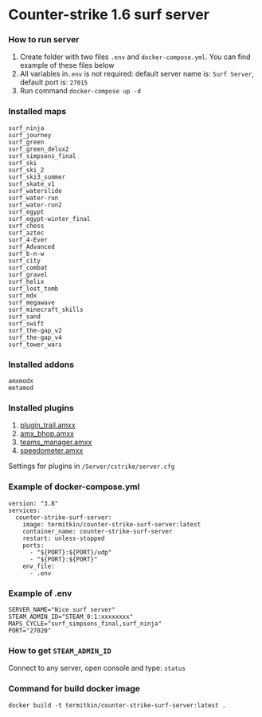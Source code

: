 # Counter-strike 1.6 surf server

### How to run server

1. Create folder with two files ```.env``` and ```docker-compose.yml```. You can find example of these files below
2. All variables in```.env``` is not required: default server name is: ```Surf Server```, default port is: ```27015```
3. Run command ```docker-compose up -d```

### Installed maps

```shell
surf_ninja
surf_journey
surf_green
surf_green_delux2
surf_simpsons_final
surf_ski
surf_ski_2
surf_ski3_summer
surf_skate_v1
surf_waterslide
surf_water-run
surf_water-run2
surf_egypt
surf_egypt-winter_final
surf_chess
surf_aztec
surf_4-Ever
surf_Advanced
surf_b-n-w
surf_city
surf_combat
surf_gravel
surf_helix
surf_lost_tomb
surf_mdx
surf_megawave
surf_minecraft_skills
surf_sand
surf_swift
surf_the-gap_v2
surf_the-gap_v4
surf_tower_wars
```

### Installed addons

```
amxmodx
metamod
```

### Installed plugins


1. [plugin_trail.amxx](https://forums.alliedmods.net/showthread.php?t=19328)
2. [amx_bhop.amxx](https://forums.alliedmods.net/showthread.php?t=69840)
3. [teams_manager.amxx](https://forums.alliedmods.net/showthread.php?p=1643945)
4. [speedometer.amxx](https://forums.alliedmods.net/showthread.php?p=702520)

Settings for plugins in ```/Server/cstrike/server.cfg```

### Example of docker-compose.yml

```shell
version: "3.8"
services:
  counter-strike-surf-server:
    image: termitkin/counter-strike-surf-server:latest
    container_name: counter-strike-surf-server
    restart: unless-stopped
    ports:
      - "${PORT}:${PORT}/udp"
      - "${PORT}:${PORT}"
    env_file:
      - .env
```

### Example of .env

```shell
SERVER_NAME="Nice surf server"
STEAM_ADMIN_ID="STEAM_0:1:xxxxxxxx"
MAPS_CYCLE="surf_simpsons_final,surf_ninja"
PORT="27020"
```

### How to get ```STEAM_ADMIN_ID``` 

Connect to any server, open console and type: ```status```

### Command for build docker image

```shell
docker build -t termitkin/counter-strike-surf-server:latest .
```
